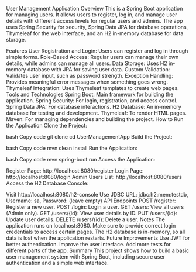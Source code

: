 User Management Application
Overview
This is a Spring Boot application for managing users. It allows users to register, log in, and manage user details with different access levels for regular users and admins. The app uses Spring Security for security, Spring Data JPA for database operations, Thymeleaf for the web interface, and an H2 in-memory database for data storage.

Features
User Registration and Login: Users can register and log in through simple forms.
Role-Based Access: Regular users can manage their own details, while admins can manage all users.
Data Storage: Uses H2 in-memory database with JPA for saving user data.
Custom Validation: Validates user input, such as password strength.
Exception Handling: Provides meaningful error messages when something goes wrong.
Thymeleaf Integration: Uses Thymeleaf templates to create web pages.
Tools and Technologies
Spring Boot: Main framework for building the application.
Spring Security: For login, registration, and access control.
Spring Data JPA: For database interactions.
H2 Database: An in-memory database for testing and development.
Thymeleaf: To render HTML pages.
Maven: For managing dependencies and building the project.
How to Run the Application
Clone the Project:

bash
Copy code
git clone <repository-url>
cd UserManagementApp
Build the Project:

bash
Copy code
mvn clean install
Run the Application:

bash
Copy code
mvn spring-boot:run
Access the Application:

Register Page: http://localhost:8080/register
Login Page: http://localhost:8080/login
Admin Users List: http://localhost:8080/users
Access the H2 Database Console:

Visit http://localhost:8080/h2-console
Use JDBC URL: jdbc:h2:mem:testdb, Username: sa, Password: (leave empty)
API Endpoints
POST /register: Register a new user.
POST /login: Login a user.
GET /users: View all users (Admin only).
GET /users/{id}: View user details by ID.
PUT /users/{id}: Update user details.
DELETE /users/{id}: Delete a user.
Notes
The application runs on localhost:8080.
Make sure to provide correct login credentials to access certain pages.
The H2 database is in-memory, so all data is lost when the application restarts.
Future Improvements
Use JWT for better authentication.
Improve the user interface.
Add more tests for different parts of the app.
Summary
This project shows how to build a basic user management system with Spring Boot, including secure user authentication and a simple web interface.